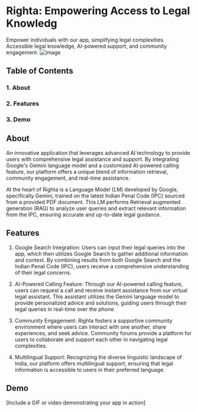 # Righta: Empowering Access to Legal Knowledg
Empower individuals with our app, simplifying legal complexities. Accessible legal knowledge, AI-powered support, and community engagement.
![image](https://github.com/mavihsrr/Righta_Legal/assets/91791239/9ee3990b-e643-4d48-b94a-83bcec9e8d1b)

## Table of Contents
### 1. About
### 2. Features
### 3. Demo


## About
An innovative application that leverages advanced AI technology to provide users with comprehensive legal assistance and support. By integrating Google's Gemini language model and a customized AI-powered calling feature, our platform offers a unique blend of information retrieval, community engagement, and real-time assistance.

At the heart of Righta is a Language Model (LM) developed by Google, specifically Gemini, trained on the latest Indian Penal Code (IPC) sourced from a provided PDF document. This LM performs Retrieval augmented generation (RAG) to analyze user queries and extract relevant information from the IPC, ensuring accurate and up-to-date legal guidance.

## Features
1. Google Search Integration: Users can input their legal queries into the app, which then utilizes Google Search to gather additional information and context. By combining results from both Google Search and the Indian Penal Code (IPC), users receive a comprehensive understanding of their legal concerns.

2. AI-Powered Calling Feature: Through our AI-powered calling feature, users can request a call and receive instant assistance from our virtual legal assistant. This assistant utilizes the Gemini language model to provide personalized advice and solutions, guiding users through their legal queries in real-time over the phone.

3. Community Engagement: Righta fosters a supportive community environment where users can interact with one another, share experiences, and seek advice. Community forums provide a platform for users to collaborate and support each other in navigating legal complexities.

4. Multilingual Support: Recognizing the diverse linguistic landscape of India, our platform offers multilingual support, ensuring that legal information is accessible to users in their preferred language.

## Demo
[Include a GIF or video demonstrating your app in action]

